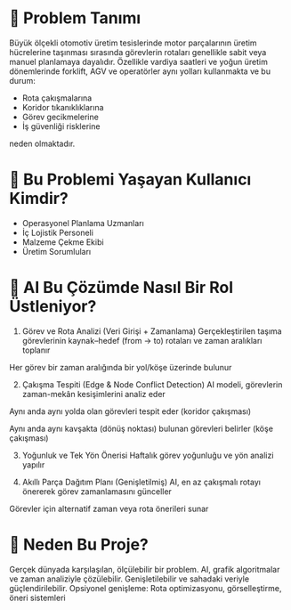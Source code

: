 # 📌 Problem Tanımı

Büyük ölçekli otomotiv üretim tesislerinde motor parçalarının üretim hücrelerine taşınması sırasında görevlerin rotaları genellikle sabit veya manuel planlamaya dayalıdır. Özellikle vardiya saatleri ve yoğun üretim dönemlerinde forklift, AGV ve operatörler aynı yolları kullanmakta ve bu durum:

- Rota çakışmalarına  
- Koridor tıkanıklıklarına  
- Görev gecikmelerine  
- İş güvenliği risklerine  

neden olmaktadır.

# 👤 Bu Problemi Yaşayan Kullanıcı Kimdir?

- Operasyonel Planlama Uzmanları  
- İç Lojistik Personeli  
- Malzeme Çekme Ekibi  
- Üretim Sorumluları

# 🤖 AI Bu Çözümde Nasıl Bir Rol Üstleniyor?
1. Görev ve Rota Analizi (Veri Girişi + Zamanlama)
Gerçekleştirilen taşıma görevlerinin kaynak–hedef (from → to) rotaları ve zaman aralıkları toplanır

Her görev bir zaman aralığında bir yol/köşe üzerinde bulunur

2. Çakışma Tespiti (Edge & Node Conflict Detection)
AI modeli, görevlerin zaman-mekân kesişimlerini analiz eder

Aynı anda aynı yolda olan görevleri tespit eder (koridor çakışması)

Aynı anda aynı kavşakta (dönüş noktası) bulunan görevleri belirler (köşe çakışması)

3. Yoğunluk ve Tek Yön Önerisi
Haftalık görev yoğunluğu ve yön analizi yapılır

4. Akıllı Parça Dağıtım Planı (Genişletilmiş)
AI, en az çakışmalı rotayı önererek görev zamanlamasını günceller

Görevler için alternatif zaman veya rota önerileri sunar

# 🚀 Neden Bu Proje?

Gerçek dünyada karşılaşılan, ölçülebilir bir problem. AI, grafik algoritmalar ve zaman analiziyle çözülebilir. Genişletilebilir ve sahadaki veriyle güçlendirilebilir.
Opsiyonel genişleme: Rota optimizasyonu, görselleştirme, öneri sistemleri
